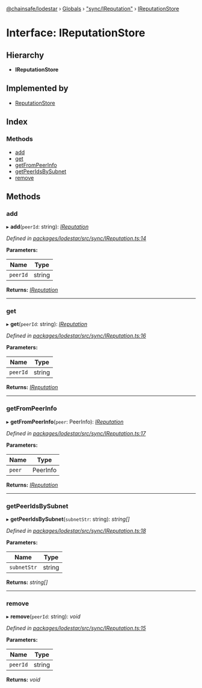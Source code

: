 [@chainsafe/lodestar](../README.md) › [Globals](../globals.md) › ["sync/IReputation"](../modules/_sync_ireputation_.md) › [IReputationStore](_sync_ireputation_.ireputationstore.md)

# Interface: IReputationStore

## Hierarchy

* **IReputationStore**

## Implemented by

* [ReputationStore](../classes/_sync_ireputation_.reputationstore.md)

## Index

### Methods

* [add](_sync_ireputation_.ireputationstore.md#add)
* [get](_sync_ireputation_.ireputationstore.md#get)
* [getFromPeerInfo](_sync_ireputation_.ireputationstore.md#getfrompeerinfo)
* [getPeerIdsBySubnet](_sync_ireputation_.ireputationstore.md#getpeeridsbysubnet)
* [remove](_sync_ireputation_.ireputationstore.md#remove)

## Methods

###  add

▸ **add**(`peerId`: string): *[IReputation](_sync_ireputation_.ireputation.md)*

*Defined in [packages/lodestar/src/sync/IReputation.ts:14](https://github.com/ChainSafe/lodestar/blob/9ad0d0ff3/packages/lodestar/src/sync/IReputation.ts#L14)*

**Parameters:**

Name | Type |
------ | ------ |
`peerId` | string |

**Returns:** *[IReputation](_sync_ireputation_.ireputation.md)*

___

###  get

▸ **get**(`peerId`: string): *[IReputation](_sync_ireputation_.ireputation.md)*

*Defined in [packages/lodestar/src/sync/IReputation.ts:16](https://github.com/ChainSafe/lodestar/blob/9ad0d0ff3/packages/lodestar/src/sync/IReputation.ts#L16)*

**Parameters:**

Name | Type |
------ | ------ |
`peerId` | string |

**Returns:** *[IReputation](_sync_ireputation_.ireputation.md)*

___

###  getFromPeerInfo

▸ **getFromPeerInfo**(`peer`: PeerInfo): *[IReputation](_sync_ireputation_.ireputation.md)*

*Defined in [packages/lodestar/src/sync/IReputation.ts:17](https://github.com/ChainSafe/lodestar/blob/9ad0d0ff3/packages/lodestar/src/sync/IReputation.ts#L17)*

**Parameters:**

Name | Type |
------ | ------ |
`peer` | PeerInfo |

**Returns:** *[IReputation](_sync_ireputation_.ireputation.md)*

___

###  getPeerIdsBySubnet

▸ **getPeerIdsBySubnet**(`subnetStr`: string): *string[]*

*Defined in [packages/lodestar/src/sync/IReputation.ts:18](https://github.com/ChainSafe/lodestar/blob/9ad0d0ff3/packages/lodestar/src/sync/IReputation.ts#L18)*

**Parameters:**

Name | Type |
------ | ------ |
`subnetStr` | string |

**Returns:** *string[]*

___

###  remove

▸ **remove**(`peerId`: string): *void*

*Defined in [packages/lodestar/src/sync/IReputation.ts:15](https://github.com/ChainSafe/lodestar/blob/9ad0d0ff3/packages/lodestar/src/sync/IReputation.ts#L15)*

**Parameters:**

Name | Type |
------ | ------ |
`peerId` | string |

**Returns:** *void*
